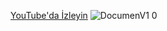 [YouTube'da İzleyin](https://www.youtube.com/watch?v=OZBnA8jWapU)
![DocumenV1 0](https://github.com/user-attachments/assets/236eca5f-5050-4d35-b3c5-b8d0aaffb2ff)

